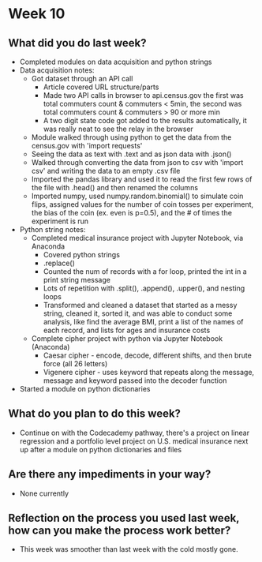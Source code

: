 # Week 10

## What did you do last week?
- Completed modules on data acquisition and python strings
- Data acquisition notes:
  - Got dataset through an API call
	  - Article covered URL structure/parts
	  - Made two API calls in browser to api.census.gov the first was total commuters count & commuters < 5min, the second was total commuters count & commuters > 90 or more min
	  - A two digit state code got added to the results automatically, it was really neat to see the relay in the browser
  - Module walked through using python to get the data from the census.gov with 'import requests'
  - Seeing the data as text with .text and as json data with .json()
  - Walked through converting the data from json to csv with 'import csv' and writing the data to an empty .csv file
  - Imported the pandas library and used it to read the first few rows of the file with .head() and then renamed the columns
  - Imported numpy, used numpy.random.binomial() to simulate coin flips, assigned values for the number of coin tosses per experiment, the bias of the coin (ex. even is p=0.5), and the # of times the experiment is run
- Python string notes:
  - Completed medical insurance project with Jupyter Notebook, via Anaconda
	  - Covered python strings
	  - .replace()
	  - Counted the num of records with a for loop, printed the int in a print string message
	  - Lots of repetition with .split(), .append(), .upper(), and nesting loops
	  - Transformed and cleaned a dataset that started as a messy string, cleaned it, sorted it, and was able to conduct some analysis, like find the average BMI, print a list of the names of each record, and lists for ages and insurance costs
  - Complete cipher project with python via Jupyter Notebook (Anaconda)
	  - Caesar cipher - encode, decode, different shifts, and then brute force (all 26 letters)
	  - Vigenere cipher - uses keyword that repeats along the message, message and keyword passed into the decoder function
- Started a module on python dictionaries

## What do you plan to do this week?
- Continue on with the Codecademy pathway, there's a project on linear regression and a portfolio level project on U.S. medical insurance next up after a module on python dictionaries and files

## Are there any impediments in your way?
- None currently

## Reflection on the process you used last week, how can you make the process work better?
- This week was smoother than last week with the cold mostly gone. 
